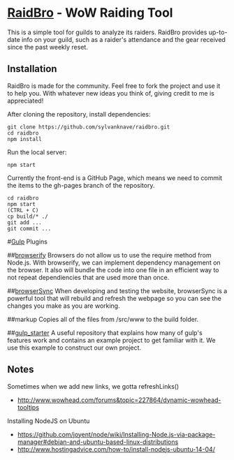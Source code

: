 # [RaidBro](http://jorgechen.github.io/raidbro) - WoW Raiding Tool

This is a simple tool for guilds to analyze its raiders.  RaidBro provides up-to-date info on your guild, such as a raider's attendance and the gear received since the past weekly reset.


## Installation

RaidBro is made for the community. Feel free to fork the project and use it to help you.  With whatever new ideas you think of, giving credit to me is appreciated!

After cloning the repository, install dependencies:
```
git clone https://github.com/sylvanknave/raidbro.git
cd raidbro
npm install
```

Run the local server:
```
npm start
```

Currently the front-end is a GitHub Page, which means we need to commit the items to the gh-pages branch of the repository.
```
cd raidbro
npm start
(CTRL + C)
cp build/* ./
git add ...
git commit ...
```


#[Gulp](https://github.com/gulpjs/gulp) Plugins


##[browserify](https://github.com/substack/node-browserify)
Browsers do not allow us to use the require method from Node.js. With browserify, we can implement dependency management on the browser. It also will bundle the code into one file in an efficient way to not repeat dependiencies that are used more than once.

##[browserSync](http://www.browsersync.io/)
When developing and testing the website, browserSync is a powerful tool that will rebuild and refresh the webpage so you can see the changes you make as you are working.

##markup
Copies all of the files from /src/www to the build folder.

##[gulp_starter](https://github.com/greypants/gulp-starter)
A useful repository that explains how many of gulp's features work and contains an example project to get familiar with it. We use this example to construct our own project.


## Notes

Sometimes when we add new links, we gotta refreshLinks()
- http://www.wowhead.com/forums&topic=227864/dynamic-wowhead-tooltips

Installing NodeJS on Ubuntu
- https://github.com/joyent/node/wiki/Installing-Node.js-via-package-manager#debian-and-ubuntu-based-linux-distributions
- http://www.hostingadvice.com/how-to/install-nodejs-ubuntu-14-04/
